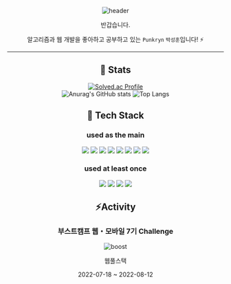<div align='center'>

![header](https://capsule-render.vercel.app/api?type=waving&color=auto&height=300&section=header&text=Punkryn&fontSize=90)

반갑습니다.

알고리즘과 웹 개발을 좋아하고 공부하고 있는 `Punkryn` `박성훈`입니다! ⚡

---

## 🔭 Stats

[![Solved.ac Profile](http://mazassumnida.wtf/api/v2/generate_badge?boj=honeysleep)](https://solved.ac/honeysleep/)
<br>
![Anurag's GitHub stats](https://github-readme-stats.vercel.app/api?username=punkryn&show_icons=true&theme=tokyonight)
![Top Langs](https://github-readme-stats.vercel.app/api/top-langs/?username=punkryn&layout=compact&theme=tokyonight)

## :wrench: Tech Stack

### used as the main

<img src="https://img.shields.io/badge/HTML5-E34F26?style=flat&logo=HTML5&logoColor=white"/></a>
<img src="https://img.shields.io/badge/CSS3-1572B6?style=flat&logo=CSS3&logoColor=white"/></a>
<img src="https://img.shields.io/badge/JavaScript-F7DF1E?style=flat&logo=JavaScript&logoColor=black"/></a>
<img src="https://img.shields.io/badge/TypeScript-3178C6?style=flat&logo=TypeScript&logoColor=white"/></a>
<img src="https://img.shields.io/badge/Node.js-339933?style=flat&logo=Node.js&logoColor=white"/></a>
<img src="https://img.shields.io/badge/React-61DAFB?style=flat&logo=React&logoColor=black"/></a>
<img src="https://img.shields.io/badge/Express-000000?style=flat&logo=Express&logoColor=white"/></a>
<img src="https://img.shields.io/badge/Python-3776AB?style=flat&logo=Python&logoColor=white"/></a>

### used at least once
<img src="https://img.shields.io/badge/C-A8B9CC?style=flat&logo=C&logoColor=white"/></a>
<img src="https://img.shields.io/badge/C++-00599C?style=flat&logo=C++&logoColor=white"/></a>
<img src="https://img.shields.io/badge/Java-007396?style=flat-square&logo=java&logoColor=black">
<img src="https://img.shields.io/badge/LINUX-FCC624?style=flat-square&logo=linux&logoColor=black">

## ⚡Activity
### 부스트캠프 웹・모바일 7기 Challenge

![boost](https://user-images.githubusercontent.com/22855979/188828732-fa51e8ad-6aaa-4f1e-8b23-032315b0bd04.png)

웹풀스택

2022-07-18 ~ 2022-08-12



<!--
**punkryn/punkryn** is a ✨ _special_ ✨ repository because its `README.md` (this file) appears on your GitHub profile.

Here are some ideas to get you started:

- 🔭 I’m currently working on ...
- 🌱 I’m currently learning ...
- 👯 I’m looking to collaborate on ...
- 🤔 I’m looking for help with ...
- 💬 Ask me about ...
- 📫 How to reach me: ...
- 😄 Pronouns: ...
- ⚡ Fun fact: ...
-->

</div>
